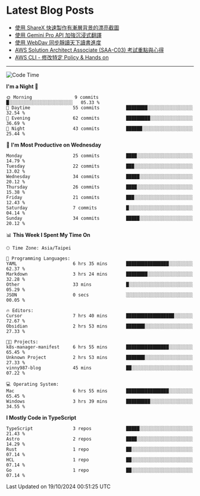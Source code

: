 # Latest Blog Posts
<!-- BLOG-POST-LIST:START -->
- [使用 ShareX 快速製作有漸層背景的漂亮截圖](https://www.vinny987.xyz/blog/2024/use-sharex-to-quickly-create-beautiful-screenshots-with-gradient-backgrounds/)
- [使用 Gemini Pro API 加強沉浸式翻譯](https://www.vinny987.xyz/blog/2024/enhance-immersive-translation-using-the-gemini-pro-api/)
- [使用 WebDav 同步靜讀天下讀書進度](https://www.vinny987.xyz/blog/2024/use-webdav-to-sync-reading-progress-on-moon-app/)
- [AWS Solution Architect Associate &lpar;SAA-C03&rpar; 考試重點與心得](https://www.vinny987.xyz/blog/2024/key-points-and-insights-on-the-aws-solution-architect-associate-saa-c03-exam/)
- [AWS CLI - 修改特定 Policy &amp; Hands on](https://www.vinny987.xyz/blog/2024/aws-cli-modify-a-specific-policy-hands-on/)
<!-- BLOG-POST-LIST:END -->

---

<!--START_SECTION:waka-->
![Code Time](http://img.shields.io/badge/Code%20Time-417%20hrs%207%20mins-blue)

**I'm a Night 🦉** 

```text
🌞 Morning                9 commits           █░░░░░░░░░░░░░░░░░░░░░░░░   05.33 % 
🌆 Daytime                55 commits          ████████░░░░░░░░░░░░░░░░░   32.54 % 
🌃 Evening                62 commits          █████████░░░░░░░░░░░░░░░░   36.69 % 
🌙 Night                  43 commits          ██████░░░░░░░░░░░░░░░░░░░   25.44 % 
```
📅 **I'm Most Productive on Wednesday** 

```text
Monday                   25 commits          ████░░░░░░░░░░░░░░░░░░░░░   14.79 % 
Tuesday                  22 commits          ███░░░░░░░░░░░░░░░░░░░░░░   13.02 % 
Wednesday                34 commits          █████░░░░░░░░░░░░░░░░░░░░   20.12 % 
Thursday                 26 commits          ████░░░░░░░░░░░░░░░░░░░░░   15.38 % 
Friday                   21 commits          ███░░░░░░░░░░░░░░░░░░░░░░   12.43 % 
Saturday                 7 commits           █░░░░░░░░░░░░░░░░░░░░░░░░   04.14 % 
Sunday                   34 commits          █████░░░░░░░░░░░░░░░░░░░░   20.12 % 
```


📊 **This Week I Spent My Time On** 

```text
🕑︎ Time Zone: Asia/Taipei

💬 Programming Languages: 
YAML                     6 hrs 35 mins       ████████████████░░░░░░░░░   62.37 % 
Markdown                 3 hrs 24 mins       ████████░░░░░░░░░░░░░░░░░   32.28 % 
Other                    33 mins             █░░░░░░░░░░░░░░░░░░░░░░░░   05.29 % 
JSON                     0 secs              ░░░░░░░░░░░░░░░░░░░░░░░░░   00.05 % 

🔥 Editors: 
Cursor                   7 hrs 40 mins       ██████████████████░░░░░░░   72.67 % 
Obsidian                 2 hrs 53 mins       ███████░░░░░░░░░░░░░░░░░░   27.33 % 

🐱‍💻 Projects: 
k8s-manager-manifest     6 hrs 55 mins       ████████████████░░░░░░░░░   65.45 % 
Unknown Project          2 hrs 53 mins       ███████░░░░░░░░░░░░░░░░░░   27.33 % 
vinny987-blog            45 mins             ██░░░░░░░░░░░░░░░░░░░░░░░   07.22 % 

💻 Operating System: 
Mac                      6 hrs 55 mins       ████████████████░░░░░░░░░   65.45 % 
Windows                  3 hrs 39 mins       █████████░░░░░░░░░░░░░░░░   34.55 % 
```

**I Mostly Code in TypeScript** 

```text
TypeScript               3 repos             █████░░░░░░░░░░░░░░░░░░░░   21.43 % 
Astro                    2 repos             ████░░░░░░░░░░░░░░░░░░░░░   14.29 % 
Rust                     1 repo              ██░░░░░░░░░░░░░░░░░░░░░░░   07.14 % 
HCL                      1 repo              ██░░░░░░░░░░░░░░░░░░░░░░░   07.14 % 
Go                       1 repo              ██░░░░░░░░░░░░░░░░░░░░░░░   07.14 % 
```




 Last Updated on 19/10/2024 00:51:25 UTC
<!--END_SECTION:waka-->

<!--
**vincent97277/vincent97277** is a ✨ _special_ ✨ repository because its `README.md` (this file) appears on your GitHub profile.

Here are some ideas to get you started:

- 🔭 I’m currently working on ...
- 🌱 I’m currently learning ...
- 👯 I’m looking to collaborate on ...
- 🤔 I’m looking for help with ...
- 💬 Ask me about ...
- 📫 How to reach me: ...
- 😄 Pronouns: ...
- ⚡ Fun fact: ...
-->
